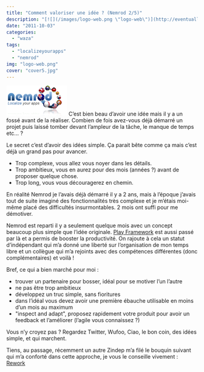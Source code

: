 ```yaml
---
title: "Comment valoriser une idée ? (Nemrod 2/5)"
description: "[![](/images/logo-web.png \"logo-web\")](http://eventuallycoding.com/wp-content/uploads/2011/10/logo-web.png) C’est bien beau d’avoir une idée mais il y..."
date: "2011-10-03"
categories: 
  - "waza"
tags: 
  - "localizeyourapps"
  - "nemrod"
img: "logo-web.png"
cover: "cover5.jpg"
---
```


[![](/images/logo-web.png "logo-web")](http://eventuallycoding.com/wp-content/uploads/2011/10/logo-web.png) C’est bien beau d’avoir une idée mais il y a un fossé avant de la réaliser. Combien de fois avez-vous déjà démarré un projet puis laissé tomber devant l’ampleur de la tâche, le manque de temps etc... ?

Le secret c’est d’avoir des idées simple. Ça parait bête comme ça mais c’est déjà un grand pas pour avancer.

- Trop complexe, vous allez vous noyer dans les détails.
- Trop ambitieux, vous en aurez pour des mois (années ?) avant de proposer quelque chose.
- Trop long, vous vous découragerez en chemin.

En réalité Nemrod je l’avais déjà démarré il y a 2 ans, mais à l’époque j’avais tout de suite imaginé des fonctionnalités très complexe et je m’étais moi-même placé des difficultés insurmontables. 2 mois ont suffi pour me démotiver.

Nemrod est reparti il y a seulement quelque mois avec un concept beaucoup plus simple que l’idée originale. [Play Framework](http://www.playframework.org/) est aussi passé par là et a permis de booster la productivité. On rajoute à cela un statut d’indépendant qui m’a donné une liberté sur l’organisation de mon temps libre et un collègue qui m’a rejoints avec des compétences différentes (donc complémentaires) et voilà !

Bref, ce qui a bien marché pour moi :

- trouver un partenaire pour bosser, idéal pour se motiver l’un l’autre
- ne pas être trop ambitieux
- développez un truc simple, sans fioritures
- dans l’idéal vous devez avoir une première ébauche utilisable en moins d’un mois au maximum
- "inspect and adapt", proposez rapidement votre produit pour avoir un feedback et l’améliorer (l’agile vous connaissez ?)

Vous n’y croyez pas ? Regardez Twitter, Wufoo, Ciao, le bon coin, des idées simple, et qui marchent.

Tiens, au passage, récemment un autre Zindep m’a filé le bouquin suivant qui m’a conforté dans cette approche, je vous le conseille vivement : [Rework](http://37signals.com/rework/)
